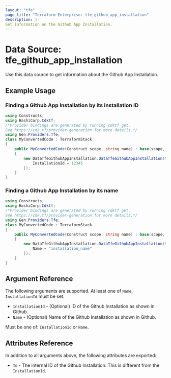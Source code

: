 ```yaml
---
layout: "tfe"
page_title: "Terraform Enterprise: tfe_github_app_installation"
description: |-
Get information on the Github App Installation.
---
```


# Data Source: tfe_github_app_installation

Use this data source to get information about the Github App Installation.

## Example Usage

### Finding a Github App Installation by its installation ID

```csharp
using Constructs;
using HashiCorp.Cdktf;
/*Provider bindings are generated by running cdktf get.
See https://cdk.tf/provider-generation for more details.*/
using Gen.Providers.Tfe;
class MyConvertedCode : TerraformStack
{
    public MyConvertedCode(Construct scope, string name) : base(scope, name)
    {
        new DataTfeGithubAppInstallation.DataTfeGithubAppInstallation(this, "gha_installation", new DataTfeGithubAppInstallationConfig {
            InstallationId = 12345
        });
    }
}
```

### Finding a Github App Installation by its name

```csharp
using Constructs;
using HashiCorp.Cdktf;
/*Provider bindings are generated by running cdktf get.
See https://cdk.tf/provider-generation for more details.*/
using Gen.Providers.Tfe;
class MyConvertedCode : TerraformStack
{
    public MyConvertedCode(Construct scope, string name) : base(scope, name)
    {
        new DataTfeGithubAppInstallation.DataTfeGithubAppInstallation(this, "gha_installation", new DataTfeGithubAppInstallationConfig {
            Name = "installation_name"
        });
    }
}
```

## Argument Reference

The following arguments are supported. At least one of `Name`, `InstallationId` must be set. 

* `InstallationId` - (Optional) ID of the Github Installation as shown in Github.
* `Name` - (Optional) Name of the Github Installation as shown in Github.
 
Must be one of: `InstallationId` or `Name`.

## Attributes Reference

In addition to all arguments above, the following attributes are exported:

* `Id` - The internal ID of the Github Installation. This is different from the `InstallationId`.
<!-- cache-key: cdktf-0.17.0-pre.15 input-0a4ff055d60c44b213a5dc7ce9fcb8c10208e9d24cd4e44f3a552a718ea64d50 -->